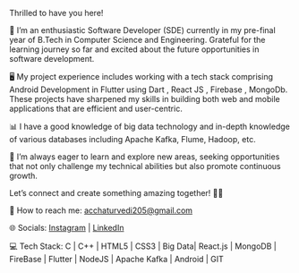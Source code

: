 Thrilled to have you here!

🌟 I’m an enthusiastic Software Developer (SDE) currently in my pre-final year of B.Tech in Computer Science and Engineering. Grateful for the learning journey so far and excited about the future opportunities in software development.

🖥️ My project experience includes working with a tech stack comprising Android Development in Flutter using Dart , React JS , Firebase , MongoDb. These projects have sharpened my skills in building both web and mobile applications that are efficient and user-centric.

📊 I have a good knowledge of big data technology and in-depth knowledge of various databases including Apache Kafka, Flume, Hadoop, etc.

📘 I’m always eager to learn and explore new areas, seeking opportunities that not only challenge my technical abilities but also promote continuous growth.

Let’s connect and create something amazing together! 🚀✨

📧 How to reach me: acchaturvedi205@gmail.com

🌐 Socials:
[Instagram](https://www.instagram.com/_anshulchaturvedi_/) | [LinkedIn](https://www.linkedin.com/in/anshulchaturvedi5/)

💻 Tech Stack:
C | C++ | HTML5 | CSS3 | Big Data| React.js | MongoDB | FireBase | Flutter | NodeJS | Apache Kafka | Android | GIT
